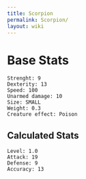 ```yaml
---
title: Scorpion
permalink: Scorpion/
layout: wiki
---
```


Base Stats
==========

`Strenght: 9`  
`Dexterity: 13`  
`Speed: 100`  
`Unarmed damage: 10`  
`Size: SMALL`  
`Weight: 0.3`  
`Creature effect: Poison`

Calculated Stats
----------------

`Level: 1.0`  
`Attack: 19`  
`Defense: 9`  
`Accuracy: 13`
